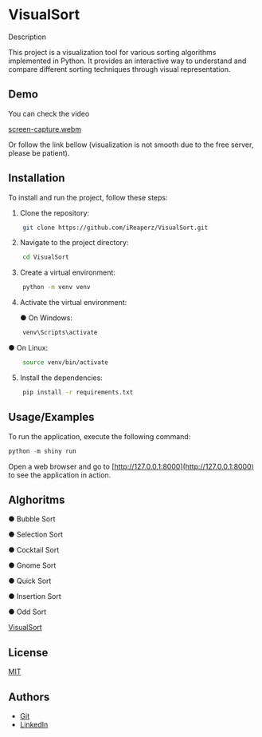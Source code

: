 
# VisualSort

Description

This project is a visualization tool for various sorting algorithms implemented in Python.
It provides an interactive way to understand and compare different sorting techniques through visual representation.

## Demo

You can check the video

[screen-capture.webm](https://github.com/iReaperz/VisualSort/assets/38584864/e95a44ad-3723-4086-a0e6-cff489d2a2c3)

Or follow the link bellow (visualization is not smooth due to the free server, please be patient).


## Installation

To install and run the project, follow these steps:

1. Clone the repository:

```bash
    git clone https://github.com/iReaperz/VisualSort.git
```
2. Navigate to the project directory:
```bash
    cd VisualSort
```
3. Create a virtual environment:

```bash
    python -m venv venv
```
4. Activate the virtual environment:

   ● On Windows:
```bash
    venv\Scripts\activate
```
   ● On Linux:
```bash
    source venv/bin/activate
```
5. Install the dependencies:
```bash
    pip install -r requirements.txt
```
## Usage/Examples

To run the application, execute the following command:
```python
python -m shiny run 
```
Open a web browser and go to [http://127.0.0.1:8000](http://127.0.0.1:8000) to see the application in action.

## Alghoritms

● Bubble Sort

● Selection Sort

● Cocktail Sort

● Gnome Sort

● Quick Sort

● Insertion Sort

● Odd Sort


[VisualSort](https://simonyannoy.shinyapps.io/visualsort/)

## License

[MIT](https://choosealicense.com/licenses/mit/)

## Authors

- [Git](https://github.com/iReaperz)
- [LinkedIn](https://www.linkedin.com/in/noy-simonyan-888683266/)


